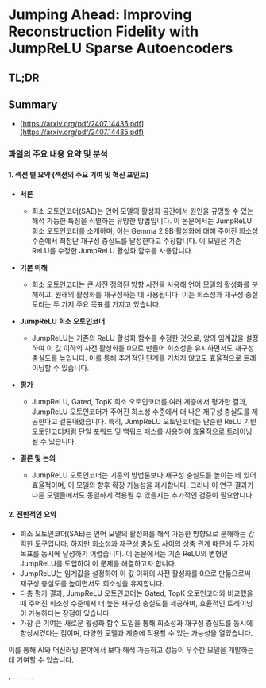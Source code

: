 # Jumping Ahead: Improving Reconstruction Fidelity with JumpReLU Sparse Autoencoders
## TL;DR
## Summary
- [https://arxiv.org/pdf/2407.14435.pdf](https://arxiv.org/pdf/2407.14435.pdf)

### 파일의 주요 내용 요약 및 분석

#### 1. 섹션 별 요약 (섹션의 주요 기여 및 혁신 포인트)
- **서론**
  - 희소 오토인코더(SAE)는 언어 모델의 활성화 공간에서 원인을 규명할 수 있는 해석 가능한 특징을 식별하는 유망한 방법입니다. 이 논문에서는 JumpReLU 희소 오토인코더를 소개하며, 이는 Gemma 2 9B 활성화에 대해 주어진 희소성 수준에서 최첨단 재구성 충실도를 달성한다고 주장합니다. 이 모델은 기존 ReLU를 수정한 JumpReLU 활성화 함수를 사용합니다.

- **기본 이해**
  - 희소 오토인코더는 큰 사전 정의된 방향 사전을 사용해 언어 모델의 활성화를 분해하고, 원래의 활성화를 재구성하는 데 사용됩니다. 이는 희소성과 재구성 충실도라는 두 가지 주요 목표를 가지고 있습니다.

- **JumpReLU 희소 오토인코더**
  - JumpReLU는 기존의 ReLU 활성화 함수를 수정한 것으로, 양의 임계값을 설정하여 이 값 이하의 사전 활성화를 0으로 만들어 희소성을 유지하면서도 재구성 충실도를 높입니다. 이를 통해 추가적인 단계를 거치지 않고도 효율적으로 트레이닝할 수 있습니다.

- **평가**
  - JumpReLU, Gated, TopK 희소 오토인코더를 여러 계층에서 평가한 결과, JumpReLU 오토인코더가 주어진 희소성 수준에서 더 나은 재구성 충실도를 제공한다고 결론내렸습니다. 특히, JumpReLU 오토인코더는 단순한 ReLU 기반 오토인코더처럼 단일 포워드 및 백워드 패스를 사용하여 효율적으로 트레이닝될 수 있습니다.
  
- **결론 및 논의**
  - JumpReLU 오토인코더는 기존의 방법론보다 재구성 충실도를 높이는 데 있어 효율적이며, 이 모델의 향후 확장 가능성을 제시합니다. 그러나 이 연구 결과가 다른 모델들에서도 동일하게 적용될 수 있을지는 추가적인 검증이 필요합니다.

#### 2. 전반적인 요약
- 희소 오토인코더(SAE)는 언어 모델의 활성화를 해석 가능한 방향으로 분해하는 강력한 도구입니다. 하지만 희소성과 재구성 충실도 사이의 상충 관계 때문에 두 가지 목표를 동시에 달성하기 어렵습니다. 이 논문에서는 기존 ReLU의 변형인 JumpReLU를 도입하여 이 문제를 해결하고자 합니다.
- JumpReLU는 임계값을 설정하여 이 값 이하의 사전 활성화를 0으로 만듦으로써 재구성 충실도를 높이면서도 희소성을 유지합니다.
- 다층 평가 결과, JumpReLU 오토인코더는 Gated, TopK 오토인코더와 비교했을 때 주어진 희소성 수준에서 더 높은 재구성 충실도를 제공하며, 효율적인 트레이닝이 가능하다는 장점이 있습니다.
- 가장 큰 기여는 새로운 활성화 함수 도입을 통해 희소성과 재구성 충실도를 동시에 향상시켰다는 점이며, 다양한 모델과 계층에 적용할 수 있는 가능성을 열었습니다.

이를 통해 AI와 머신러닝 분야에서 보다 해석 가능하고 성능이 우수한 모델을 개발하는 데 기여할 수 있습니다.

, , , , , , , 